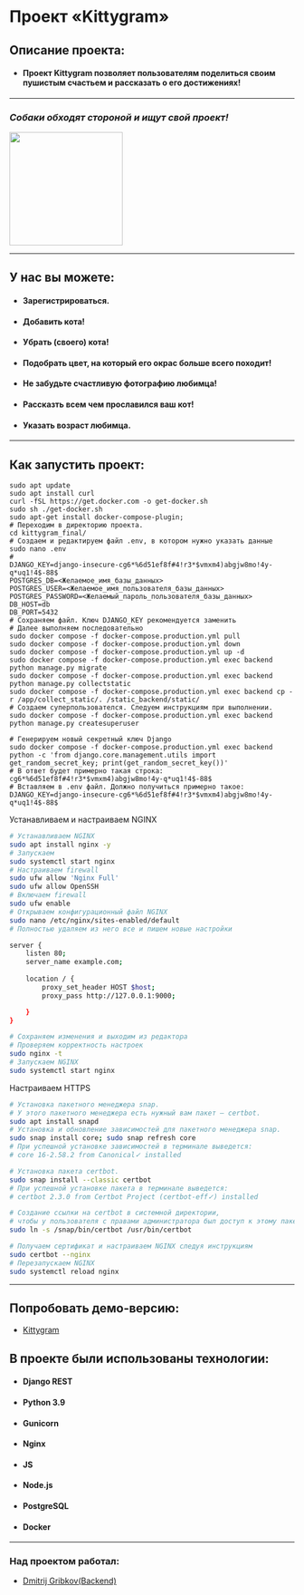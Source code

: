 #  Проект «Kittygram»

## Описание проекта:

- #### Проект Kittygram позволяет пользователям поделиться своим пушистым счастьем и рассказать о его достижениях!
---

### *Собаки обходят стороной и ищут свой проект!*
<div id="header" align="left">  <img src="https://99px.ru/sstorage/86/2022/08/image_861608220218568351111.gif" width="200"/> </div>

---
## У нас вы можете:
- #### Зарегистрироваться.
- #### Добавить кота!
- #### Убрать (своего) кота!
- #### Подобрать цвет, на который его окрас больше всего походит!
- #### Не забудьте счастливую фотографию любимца!
- #### Рассказть всем чем прославился ваш кот!
- #### Указать возраст любимца.
---
## Как запустить проект:

``` Настраиваем Docker
sudo apt update
sudo apt install curl
curl -fSL https://get.docker.com -o get-docker.sh
sudo sh ./get-docker.sh
sudo apt-get install docker-compose-plugin;
# Переходим в директорию проекта.
cd kittygram_final/
# Создаем и редактируем файл .env, в котором нужно указать данные
sudo nano .env
# 
DJANGO_KEY=django-insecure-cg6*%6d51ef8f#4!r3*$vmxm4)abgjw8mo!4y-q*uq1!4$-88$
POSTGRES_DB=<Желаемое_имя_базы_данных>
POSTGRES_USER=<Желаемое_имя_пользователя_базы_данных>
POSTGRES_PASSWORD=<Желаемый_пароль_пользователя_базы_данных>
DB_HOST=db
DB_PORT=5432
# Сохраняем файл. Ключ DJANGO_KEY рекомендуется заменить
# Далее выполняем последовательно
sudo docker compose -f docker-compose.production.yml pull
sudo docker compose -f docker-compose.production.yml down
sudo docker compose -f docker-compose.production.yml up -d
sudo docker compose -f docker-compose.production.yml exec backend python manage.py migrate
sudo docker compose -f docker-compose.production.yml exec backend python manage.py collectstatic
sudo docker compose -f docker-compose.production.yml exec backend cp -r /app/collect_static/. /static_backend/static/
# Создаем суперпользователся. Следуем инструкциям при выполнении.
sudo docker compose -f docker-compose.production.yml exec backend python manage.py createsuperuser

# Генерируем новый секретный ключ Django
sudo docker compose -f docker-compose.production.yml exec backend python -c 'from django.core.management.utils import get_random_secret_key; print(get_random_secret_key())'
# В ответ будет примерно такая строка: cg6*%6d51ef8f#4!r3*$vmxm4)abgjw8mo!4y-q*uq1!4$-88$
# Вставляем в .env файл. Должно получиться примерно такое:
DJANGO_KEY=django-insecure-cg6*%6d51ef8f#4!r3*$vmxm4)abgjw8mo!4y-q*uq1!4$-88$
```

Устанавливаем и настраиваем NGINX

```bash
# Устанавливаем NGINX
sudo apt install nginx -y
# Запускаем
sudo systemctl start nginx
# Настраиваем firewall
sudo ufw allow 'Nginx Full'
sudo ufw allow OpenSSH
# Включаем firewall
sudo ufw enable
# Открываем конфигурационный файл NGINX
sudo nano /etc/nginx/sites-enabled/default
# Полностью удаляем из него все и пишем новые настройки

server {
    listen 80;
    server_name example.com;
    
    location / {
        proxy_set_header HOST $host;
        proxy_pass http://127.0.0.1:9000;

    }
}

# Сохраняем изменения и выходим из редактора
# Проверяем корректность настроек
sudo nginx -t
# Запускаем NGINX
sudo systemctl start nginx
```
Настраиваем HTTPS

```bash
# Установка пакетного менеджера snap.
# У этого пакетного менеджера есть нужный вам пакет — certbot.
sudo apt install snapd
# Установка и обновление зависимостей для пакетного менеджера snap.
sudo snap install core; sudo snap refresh core
# При успешной установке зависимостей в терминале выведется:
# core 16-2.58.2 from Canonical✓ installed 

# Установка пакета certbot.
sudo snap install --classic certbot
# При успешной установке пакета в терминале выведется:
# certbot 2.3.0 from Certbot Project (certbot-eff✓) installed

# Создание ссылки на certbot в системной директории,
# чтобы у пользователя с правами администратора был доступ к этому пакету.
sudo ln -s /snap/bin/certbot /usr/bin/certbot

# Получаем сертификат и настраиваем NGINX следуя инструкциям
sudo certbot --nginx
# Перезапускаем NGINX
sudo systemctl reload nginx
```

---
## Попробовать демо-версию:
* [Kittygram](https://wkittygram.ddns.net)
## В проекте были использованы технологии:
* #### Django REST
* #### Python 3.9
* #### Gunicorn
* #### Nginx
* #### JS
* #### Node.js
* #### PostgreSQL
* #### Docker
---
### Над проектом работал:
* [Dmitrij Gribkov(Backend)](https://github.com/we5h)
